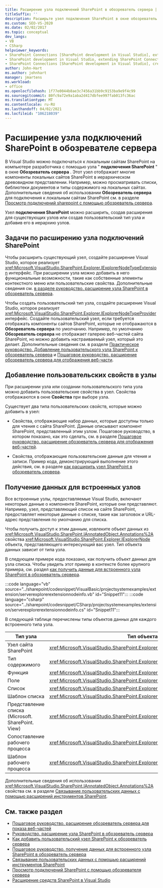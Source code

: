 ```yaml
---
title: Расширение узла подключений SharePoint в обозреватель сервера | Документация Майкрософт
titleSuffix: ''
description: Расширьте узел подключения SharePoint в окне обозреватель сервера в Visual Studio. Добавление пользовательских свойств в узлы. Получение данных для встроенных узлов.
ms.custom: SEO-VS-2020
ms.date: 02/02/2017
ms.topic: conceptual
dev_langs:
- VB
- CSharp
helpviewer_keywords:
- SharePoint Connections [SharePoint development in Visual Studio], extending a node
- SharePoint development in Visual Studio, extending SharePoint Connections node in Server Explorer
- SharePoint Connections [SharePoint development in Visual Studio], creating a new node type
author: John-Hart
ms.author: johnhart
manager: jmartens
ms.workload:
- office
ms.openlocfilehash: 1f77e0044b8ae3c7456a31bb9c9153ba9e9f4c99
ms.sourcegitcommit: 80fc9a72e9a1aba2d417dbfee997fab013fc36ac
ms.translationtype: MT
ms.contentlocale: ru-RU
ms.lasthandoff: 04/02/2021
ms.locfileid: "106218039"
---
```

# <a name="extend-the-sharepoint-connections-node-in-server-explorer"></a>Расширение узла подключений SharePoint в обозревателе сервера
  В Visual Studio можно подключаться к локальным сайтам SharePoint на компьютере разработчика с помощью узла " **подключения SharePoint** " в окне **Обозреватель сервера** . Этот узел отображает многие компоненты локальных сайтов SharePoint в иерархическом древовидном представлении. Например, можно просматривать списки, библиотеки документов и типы содержимого на локальных сайтах. Дополнительные сведения об использовании **Обозреватель сервера** для подключения к локальным сайтам SharePoint см. в разделе [Просмотр подключений sharepoint с помощью обозреватель сервера](../sharepoint/browsing-sharepoint-connections-using-server-explorer.md).

 Узел **подключения SharePoint** можно расширить, создав расширения для существующих узлов или создав пользовательский тип узла и добавив его в иерархию узлов.

## <a name="tasks-for-extending-the-sharepoint-connections-node"></a>Задачи по расширению узла подключений SharePoint
 Чтобы расширить существующий узел, создайте расширение Visual Studio, которое реализует <xref:Microsoft.VisualStudio.SharePoint.Explorer.IExplorerNodeTypeExtension> интерфейс. При расширении узла можно добавить в него функциональные возможности, такие как собственные элементы контекстного меню или пользовательские свойства. Дополнительные сведения см. [в разделе руководство. расширение узла SharePoint в обозреватель сервера](../sharepoint/how-to-extend-a-sharepoint-node-in-server-explorer.md).

 Чтобы создать пользовательский тип узла, создайте расширение Visual Studio, которое реализует <xref:Microsoft.VisualStudio.SharePoint.Explorer.IExplorerNodeTypeProvider> интерфейс. Создайте пользовательский узел, если требуется отображать компоненты сайтов SharePoint, которые не отображаются в **Обозреватель сервера** по умолчанию. Например, по умолчанию **Обозреватель сервера** не отображает галерею веб-частей сайта SharePoint, но можно добавить настраиваемый узел, который это делает. Дополнительные сведения см. в разделе [Практическое руководство. Добавление пользовательского узла SharePoint к обозреватель сервера](../sharepoint/how-to-add-a-custom-sharepoint-node-to-server-explorer.md) и [Пошаговое руководство. расширение обозреватель сервера для отображения веб-части](../sharepoint/walkthrough-extending-server-explorer-to-display-web-parts.md).

## <a name="add-custom-properties-to-nodes"></a>Добавление пользовательских свойств в узлы
 При расширении узла или создании пользовательского типа узла можно добавить пользовательские свойства в узел. Свойства отображаются в окне **Свойства** при выборе узла.

 Существует два типа пользовательских свойств, которые можно добавить в узел:

- Свойства, отображающие набор данных, которые доступны только для чтения с сайта SharePoint. Данные описывают компонент SharePoint, представленный этим узлом. Пошаговое руководство, в котором показано, как это сделать, см. в разделе [Пошаговое руководство. расширение обозреватель сервера для отображения веб-частей](../sharepoint/walkthrough-extending-server-explorer-to-display-web-parts.md).

- Свойства, отображающие пользовательские данные для чтения и записи. Пример кода, демонстрирующий выполнение этого действия, см. в разделе [как расширить узел SharePoint в обозреватель сервера](../sharepoint/how-to-extend-a-sharepoint-node-in-server-explorer.md).

## <a name="get-data-for-built-in-nodes"></a>Получение данных для встроенных узлов
 Все встроенные узлы, предоставляемые Visual Studio, включают некоторые данные о компоненте SharePoint, которые они представляют. Например, узел, представляющий список на сайте SharePoint, предоставляет некоторые данные о списке, такие как заголовок и URL-адрес представления по умолчанию для списка.

 Чтобы получить доступ к этим данным, извлеките объект данных из <xref:Microsoft.VisualStudio.SharePoint.IAnnotatedObject.Annotations%2A> свойства <xref:Microsoft.VisualStudio.SharePoint.Explorer.IExplorerNode> объекта, представляющего интересующий вас узел. Тип объекта данных зависит от типа узла.

 В следующем примере кода показано, как получить объект данных для узла списка. Чтобы увидеть этот пример в контексте более крупного примера, см. раздел [как получить данные для встроенного узла SharePoint в обозреватель сервера](../sharepoint/how-to-get-data-for-a-built-in-sharepoint-node-in-server-explorer.md).

 :::code language="vb" source="../sharepoint/codesnippet/VisualBasic/projectsystemexamples/extension/serverexplorerextensionnodeinfo.vb" id="Snippet11":::
 :::code language="csharp" source="../sharepoint/codesnippet/CSharp/projectsystemexamples/extension/serverexplorerextensionnodeinfo.cs" id="Snippet11":::

 В следующей таблице перечислены типы объектов данных для каждого встроенного типа узла.

|Тип узла|Тип объекта данных|
|---------------|----------------------|
|Узел сайта SharePoint|<xref:Microsoft.VisualStudio.SharePoint.Explorer.IExplorerSiteNodeInfo>|
|Тип содержимого|<xref:Microsoft.VisualStudio.SharePoint.Explorer.Extensions.IContentTypeNodeInfo>|
|Функция|<xref:Microsoft.VisualStudio.SharePoint.Explorer.Extensions.IFeatureNodeInfo>|
|Поле|<xref:Microsoft.VisualStudio.SharePoint.Explorer.Extensions.IFieldNodeInfo>|
|Список|<xref:Microsoft.VisualStudio.SharePoint.Explorer.Extensions.IListNodeInfo>|
|Шаблон списка|<xref:Microsoft.VisualStudio.SharePoint.Explorer.Extensions.IListTemplateNodeInfo>|
|Представление списка (Microsoft. SharePoint. View)|<xref:Microsoft.VisualStudio.SharePoint.Explorer.Extensions.IListViewNodeInfo>|
|Сопоставление рабочего процесса|<xref:Microsoft.VisualStudio.SharePoint.Explorer.Extensions.IWorkflowAssociationNodeInfo>|
|Шаблон рабочего процесса|<xref:Microsoft.VisualStudio.SharePoint.Explorer.Extensions.IWorkflowTemplateNodeInfo>|

 Дополнительные сведения об использовании <xref:Microsoft.VisualStudio.SharePoint.IAnnotatedObject.Annotations%2A> свойства см. в разделе [Связывание пользовательских данных с помощью расширений инструментов SharePoint](../sharepoint/associating-custom-data-with-sharepoint-tools-extensions.md).

## <a name="see-also"></a>См. также раздел
- [Пошаговое руководство. расширение обозреватель сервера для показа веб-частей](../sharepoint/walkthrough-extending-server-explorer-to-display-web-parts.md)
- [Руководство. расширение узла SharePoint в обозреватель сервера](../sharepoint/how-to-extend-a-sharepoint-node-in-server-explorer.md)
- [Как добавить пользовательский узел SharePoint к обозреватель сервера](../sharepoint/how-to-add-a-custom-sharepoint-node-to-server-explorer.md)
- [Пошаговое руководство. получение данных для встроенного узла SharePoint в обозреватель сервера](../sharepoint/how-to-get-data-for-a-built-in-sharepoint-node-in-server-explorer.md)
- [Связывание пользовательских данных с помощью расширений инструментов SharePoint](../sharepoint/associating-custom-data-with-sharepoint-tools-extensions.md)
- [Просмотр подключений SharePoint с помощью обозревателя сервера](../sharepoint/browsing-sharepoint-connections-using-server-explorer.md)
- [Расширение средств SharePoint в Visual Studio](../sharepoint/extending-the-sharepoint-tools-in-visual-studio.md)
